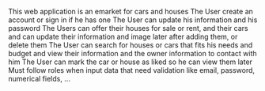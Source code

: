 This web application is an emarket for cars and houses
The User create an account or sign in if he has one
The User can update his information and his password
The Users can offer their houses for sale or rent, and their cars and can update their information and image later after adding them, or delete them
The User can search for houses or cars that fits his needs and budget  and view their information and the owner information to contact with him
The User can mark the car or house as liked so he can view them later
Must follow roles when input data that need validation like email, password, numerical fields, …


